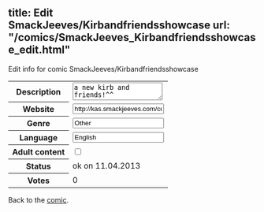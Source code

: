 title: Edit SmackJeeves/Kirbandfriendsshowcase
url: "/comics/SmackJeeves_Kirbandfriendsshowcase_edit.html"
---
Edit info for comic SmackJeeves/Kirbandfriendsshowcase

<form name="comic" action="http://gaepostmail.appengine.com/comic" name="post">
<table class="comicinfo">
<tr>
<th>Description</th><td><textarea name="description">a new kirb and friends!^^</textarea></td>
</tr>
<tr>
<th>Website</th><td><input type="text" name="url" value="http://kas.smackjeeves.com/comics/"/></td>
</tr>
<tr>
<th>Genre</th><td><input type="text" name="genre" value="Other"/></td>
</tr>
<tr>
<th>Language</th><td><input type="text" name="language" value="English"/></td>
</tr>
<tr>
<th>Adult content</th><td><input type="checkbox" name="adult" value="adult" /></td>
</tr>
<tr>
<th>Status</th><td>ok on 11.04.2013</td>
</tr>
<tr>
<th>Votes</th><td>0</div></td>
</tr>
</table>
</form>

Back to the [comic](/comics/SmackJeeves_Kirbandfriendsshowcase.html).
